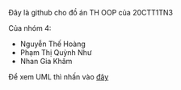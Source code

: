 Đây là github cho đồ án TH OOP của 20CTT1TN3

Của nhóm 4:
- Nguyễn Thế Hoàng
- Phạm Thị Quỳnh Như
- Nhan Gia Khâm

Để xem UML thì nhấn vào [đây](https://app.diagrams.net)
